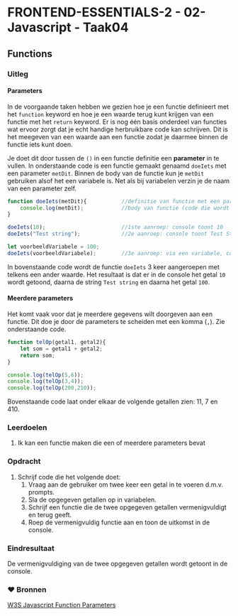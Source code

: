 # FRONTEND-ESSENTIALS-2 - 02-Javascript - Taak04

## Functions

### Uitleg

#### Parameters

In de voorgaande taken hebben we gezien hoe je een functie definieert met het `function` keyword en hoe je een waarde terug kunt krijgen van een functie met het `return` keyword. Er is nog één basis onderdeel van functies wat ervoor zorgt dat je echt handige herbruikbare code kan schrijven. Dit is het meegeven van een waarde aan een functie zodat je daarmee binnen de functie iets kunt doen.

Je doet dit door tussen de `()` in een functie definitie een **parameter** in te vullen. In onderstaande code is een functie gemaakt genaamd `doeIets` met een parameter `metDit`. Binnen de body van de functie kun je `metDit` gebruiken alsof het een variabele is. Net als bij variabelen verzin je de naam van een parameter zelf. 
```js
function doeIets(metDit){           //definitie van functie met een parameter
    console.log(metDit);            //body van functie (code die wordt uitgevoerd)
}

doeIets(10);                        //1ste aanroep: console toont 10
doeIets("Test string");             //2e aanroep: console toont Test String

let voorbeeldVariabele = 100;
doeIets(voorbeeldVariabele);        //3e aanroep: via een variabele, console toont 100
```
In bovenstaande code wordt de functie `doeIets` 3 keer aangeroepen met telkens een ander waarde. Het resultaat is dat er in de console het getal `10` wordt getoond, daarna de string `Test string` en daarna het getal `100`.

#### Meerdere parameters

Het komt vaak voor dat je meerdere gegevens wilt doorgeven aan een functie. Dit doe je door de parameters te scheiden met een komma (`,`). Zie onderstaande code.

```js
function telOp(getal1, getal2){
    let som = getal1 + getal2;
    return som;
}

console.log(telOp(5,6));
console.log(telOp(3,4));
console.log(telOp(200,210));
```
Bovenstaande code laat onder elkaar de volgende getallen zien: 11, 7 en 410. 

### Leerdoelen

1. Ik kan een functie maken die een of meerdere parameters bevat

### Opdracht

1. Schrijf code die het volgende doet:
   1. Vraag aan de gebruiker om twee keer een getal in te voeren d.m.v. prompts.
   2. Sla de opgegeven getallen op in variabelen.
   3. Schrijf een functie die de twee opgegeven getallen vermenigvuldigt en terug geeft.
   4. Roep de vermenigvuldig functie aan en toon de uitkomst in de console.

### Eindresultaat

De vermenigvuldiging van de twee opgegeven getallen wordt getoont in de console.

### :heart: Bronnen

[W3S Javascript Function Parameters](https://www.w3schools.com/js/js_function_parameters.asp)